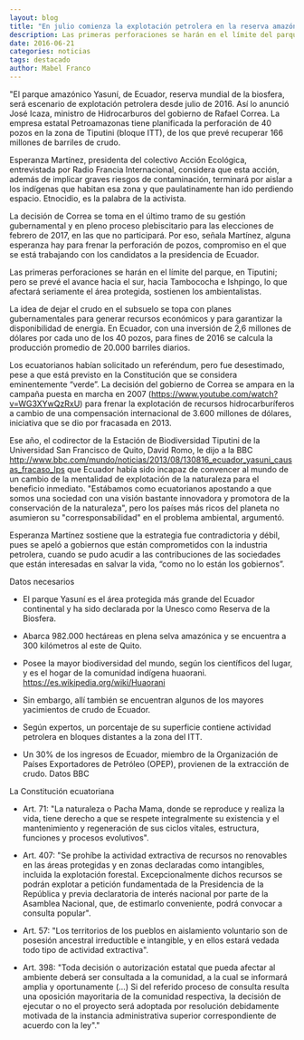 ```yaml
---
layout: blog
title: "En julio comienza la explotación petrolera en la reserva amazónica de Yasuní"
description: Las primeras perforaciones se harán en el límite del parque de Ecuador, en Tiputini, y se prevé el avance hacia el sur, hacia Tambococha e Ishpingo, lo que afectará seriamente el área protegida, sostienen los ambientalistas."
date: 2016-06-21
categories: noticias
tags: destacado
author: Mabel Franco
---
```


"El parque amazónico Yasuní, de Ecuador, reserva mundial de la biosfera, será escenario de explotación petrolera desde julio de 2016. Así lo anunció José Icaza, ministro de Hidrocarburos del gobierno de Rafael Correa.
La empresa estatal Petroamazonas tiene planificada la perforación de 40 pozos en la zona de Tiputini (bloque ITT), de los que prevé recuperar 166 millones de barriles de crudo.

Esperanza Martínez, presidenta del colectivo Acción Ecológica, entrevistada por Radio Francia Internacional, considera que esta acción, además de implicar graves riesgos de contaminación, terminará por aislar a los indígenas que habitan esa zona y que paulatinamente han ido perdiendo espacio. Etnocidio, es la palabra de la activista.

La decisión de Correa se toma en el último tramo de su gestión gubernamental y en pleno proceso plebiscitario para las elecciones de febrero de 2017, en las que no participará. Por eso, señala Martínez, alguna esperanza hay para frenar la perforación de pozos, compromiso en el que se está trabajando con los candidatos a la presidencia de Ecuador.

Las primeras perforaciones se harán en el límite del parque, en Tiputini; pero se prevé el avance hacia el sur, hacia Tambococha e Ishpingo, lo que afectará seriamente el área protegida, sostienen los ambientalistas.

La idea de dejar el crudo en el subsuelo se topa con planes gubernamentales para generar recursos económicos y para garantizar la disponibilidad de energía. En Ecuador, con una inversión de 2,6 millones de dólares por cada uno de los 40 pozos, para fines de 2016 se calcula la producción promedio de 20.000 barriles diarios.

Los ecuatorianos habían solicitado un referéndum, pero fue desestimado, pese a que está previsto en la Constitución que se considera eminentemente “verde”. La decisión del gobierno de Correa se ampara en la campaña puesta en marcha en 2007 (https://www.youtube.com/watch?v=WG3XYwQzRxU) para frenar la explotación de recursos hidrocarburíferos a cambio de una compensación internacional de 3.600 millones de dólares, iniciativa que se dio por fracasada en 2013.

Ese año, el codirector de la Estación de Biodiversidad Tiputini de la Universidad San Francisco de Quito, David Romo, le dijo a la BBC http://www.bbc.com/mundo/noticias/2013/08/130816_ecuador_yasuni_causas_fracaso_lps que Ecuador había sido incapaz de convencer al mundo de un cambio de la mentalidad de explotación de la naturaleza para el beneficio inmediato.
"Estábamos como ecuatorianos apostando a que somos una sociedad con una visión bastante innovadora y promotora de la conservación de la naturaleza", pero los países más ricos del planeta no asumieron su "corresponsabilidad" en el problema ambiental, argumentó.

Esperanza Martínez sostiene que la estrategia fue contradictoria y débil, pues se apeló a gobiernos que están comprometidos con la industria petrolera, cuando se pudo acudir a las contribuciones de las sociedades que están interesadas en salvar la vida, “como no lo están los gobiernos”.

Datos necesarios

* El parque Yasuní es el área protegida más grande del Ecuador continental y ha sido declarada por la Unesco como Reserva de la Biosfera.

* Abarca 982.000 hectáreas en plena selva amazónica y se encuentra a 300 kilómetros al este de Quito.

*  Posee la mayor biodiversidad del mundo, según los científicos del lugar, y es el hogar de la comunidad indígena huaorani. https://es.wikipedia.org/wiki/Huaorani

* Sin embargo, allí también se encuentran algunos de los mayores yacimientos de crudo de Ecuador.

*  Según expertos, un porcentaje de su superficie contiene actividad petrolera en bloques distantes a la zona del ITT.

*  Un 30% de los ingresos de Ecuador, miembro de la Organización de Países Exportadores de Petróleo (OPEP), provienen de la extracción de crudo. Datos BBC

La Constitución ecuatoriana

*	Art. 71: "La naturaleza o Pacha Mama, donde se reproduce y realiza la vida, tiene derecho a que se respete integralmente su existencia y el mantenimiento y regeneración de sus ciclos vitales, estructura, funciones y procesos evolutivos".

*	Art. 407: "Se prohíbe la actividad extractiva de recursos no renovables en las áreas protegidas y en zonas declaradas como intangibles, incluida la explotación forestal. Excepcionalmente dichos recursos se podrán explotar a petición fundamentada de la Presidencia de la República y previa declaratoria de interés nacional por parte de la Asamblea Nacional, que, de estimarlo conveniente, podrá convocar a consulta popular".

*	Art. 57: "Los territorios de los pueblos en aislamiento voluntario son de posesión ancestral irreductible e intangible, y en ellos estará vedada todo tipo de actividad extractiva".

*	Art. 398: "Toda decisión o autorización estatal que pueda afectar al ambiente deberá ser consultada a la comunidad, a la cual se informará amplia y oportunamente (…) Si del referido proceso de consulta resulta una oposición mayoritaria de la comunidad respectiva, la decisión de ejecutar o no el proyecto será adoptada por resolución debidamente motivada de la instancia administrativa superior correspondiente de acuerdo con la ley"."
